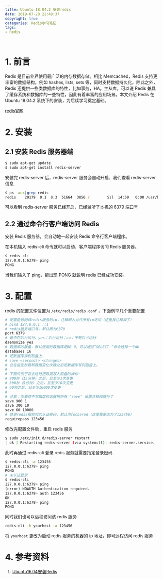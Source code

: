 ```yaml
---
title: Ubuntu 18.04.2 安装redis
date: 2019-07-28 22:49:37
copyright: true
categories: Redis学习笔记
tags:
- Redis

---
```


# 1. 前言

Redis 是目前业界使用最广泛的内存数据存储。相比 Memcached，Redis 支持更丰富的数据结构，例如 hashes, lists, sets 等，同时支持数据持久化。除此之外，Redis 还提供一些类数据库的特性，比如事务，HA，主从库。可以说 Redis 兼具了缓存系统和数据库的一些特性，因此有着丰富的应用场景。本文介绍 Redis 在Ubuntu 18.04.2 系统下的安装，为后续学习奠定基础。

[redis官网](https://redis.io/)

<!--more-->

# 2. 安装

## 2.1 安装 Redis 服务器端

```sh
$ sudo apt-get update
$ sudo apt-get install redis-server
```

安装完 redis-server 后，redis-server 服务会自动开启，我们查看 redis-server 信息

```sh
$ ps -aux|grep redis
redis    29179  0.1  0.3  51664  3856 ?        Ssl  14:59   0:00 /usr/bin/redis-server 127.0.0.1:6379
```

可以看到 redis-server 服务已经开启，已经监听了本机的 6379 端口号

## 2.2 通过命令行客户端访问 Redis

安装 Redis 服务器，会自动地一起安装 Redis 命令行客户端程序。

在本机输入 redis-cli 命令就可以启动，客户端程序访问 Redis 服务器。

```sh
$ redis-cli
127.0.0.1:6379> ping
PONG
```

当我们输入了 ping，能出现 PONG 就说明 redis 已经成功安装。

# 3. 配置

redis 的配置文件位置为 `/etc/redis/redis.conf` ，下面例举几个重要配置

```sh
# 配置能访问该redis服务的ip，注释即为允许所有ip访问（这里我注释掉了）
# bind 127.0.0.1 ::1
# redis服务端口号，默认即为6379
port 6379
# 是否在后台执行，yes：后台运行；no：不是后台运行
daemonize yes
# 数据库的数量，默认使用的数据库是DB 0。可以通过”SELECT “命令选择一个db
databases 16
# 把数据库存到磁盘上: 
# save <seconds> <changes> 
# 会在指定秒数和数据变化次数之后把数据库写到磁盘上。 
# 
# 下面的例子将会进行把数据写入磁盘的操作: 
# 900秒（15分钟）之后，且至少1次变更 
# 300秒（5分钟）之后，且至少10次变更 
# 60秒之后，且至少10000次变更 
# 
# 注意：你要想不写磁盘的话就把所有 "save" 设置注释掉就行了
save 900 1 
save 300 10 
save 60 10000
# 登录redis服务时的认证密码，默认为foobared（这里我更改为了123456）
requirepass 123456 
```

修改完配置文件后，重启 redis 服务

```sh
$ sudo /etc/init.d/redis-server restart
[ ok ] Restarting redis-server (via systemctl): redis-server.service.
```

此时再通过 redis-cli 登录 redis 服务就需要指定登录密码

```sh
$ redis-cli -a 123456
127.0.0.1:6379> ping
PONG
# 未认证登录
$ redis-cli
127.0.0.1:6379> ping
(error) NOAUTH Authentication required.
127.0.0.1:6379> auth 123456
OK
127.0.0.1:6379> ping
PONG
```

同时我们也可以远程访问该 redis 服务

```sh
redis-cli -h yourhost -a 123456
```

将 `yourhost` 更改为启动 redis 服务的机器的 ip 地址，即可远程访问 redis 服务

# 4. 参考资料

1. [Ubuntu16.04安装Redis](https://www.cnblogs.com/zongfa/p/7808807.html)